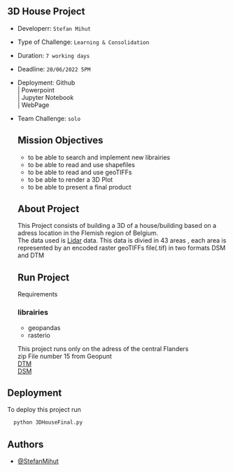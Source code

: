 ## 3D House Project  
- Developerr: `Stefan Mihut`  
- Type of Challenge: `Learning & Consolidation`  
- Duration: ` 7 working days `  
- Deadline: `20/06/2022 5PM`
- Deployment: Github  
            | Powerpoint  
            | Jupyter Notebook  
            | WebPage  
- Team Challenge: `solo`  
  
  ## Mission Objectives  
  - to be able to search and implement new librairies  
  - to be able to read and use shapefiles  
  - to be able to read and use geoTIFFs  
  - to be able to render a 3D Plot
  - to be able to present a final product  
  ## About Project  
  This Project consists of building a 3D of a house/building based on a adress location  in the Flemish region of Belgium.  
  The data used is [Lidar](https://en.wikipedia.org/wiki/Lidar) data. This data is divied in 43 areas , each area is represented by an encoded raster geoTIFFs file(.tif) in two formats DSM and DTM  
    
  ## Run Project 
  Requirements  
  ### librairies  
  - geopandas  
  - rasterio  

  This project runs only on the adress of the central Flanders  
  zip File number 15 from Geopunt  
  [DTM](http://www.geopunt.be/download?container=dhm-vlaanderen-ii-dtm-raster-1m&title=Digitaal%20Hoogtemodel%20Vlaanderen%20II,%20DTM,%20raster,%201m)  
  [DSM](http://www.geopunt.be/download?container=dhm-vlaanderen-ii-dsm-raster-1m&title=Digitaal%20Hoogtemodel%20Vlaanderen%20II,%20DSM,%20raster,%201m)






  
## Deployment

To deploy this project run

```bash
  python 3DHouseFinal.py  
```


## Authors

- [@StefanMihut](https://github.com/StefanMihut)

